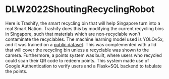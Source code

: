 # DLW2022ShoutingRecyclingRobot
Here is Trashify, the smart recycling bin that will help Singapore turn into a real Smart Nation. Trashify does this by modifying the current recycling bins in Singapore, such that materials which are non-recyclable won't contaminate the recyclables.
The machine learning model used is YOLOv5x, and it was trained on a [public dataset](https://universe.roboflow.com/squid/packaging/dataset/3). This was complemented with a lid that will cover the recycling bin unless a recyclable was shown to the camera. 
Furthermore, a points system was built, where users who recycled could scan their QR code to redeem points. This system made use of Google Authentication to verify users and a Flask+SQL backend to tabulate the points.
